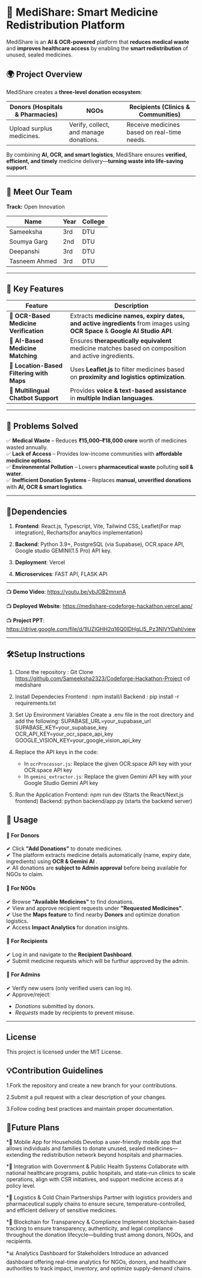 

# 🏥 MediShare: Smart Medicine Redistribution Platform

MediShare is an **AI & OCR-powered** platform that **reduces medical waste** and **improves healthcare access** by enabling the **smart redistribution** of unused, sealed medicines.  

## 🌍 Project Overview  
MediShare creates a **three-level donation ecosystem**:  

|  Donors (Hospitals & Pharmacies) |  NGOs |  Recipients (Clinics & Communities) |
|-------------------------------------|--------|--------------------------------------|
| Upload surplus medicines. | Verify, collect, and manage donations. | Receive medicines based on real-time needs. |

By combining **AI, OCR, and smart logistics**, MediShare ensures **verified, efficient, and timely** medicine delivery—**turning waste into life-saving support**.  

---

## 👥 Meet Our Team  
**Track:** Open Innovation  

| Name          | Year | College |
|--------------|------|---------|
| Sameeksha   | 3rd  | DTU     |
| Soumya Garg | 2nd  | DTU     |
| Deepanshi   | 3rd  | DTU     |
| Tasneem Ahmed | 3rd | DTU |

---

## 🚀 Key Features  

| Feature  | Description |
|----------|------------|
| 📄 **OCR-Based Medicine Verification** | Extracts **medicine names, expiry dates, and active ingredients** from images using **OCR Space** & **Google AI Studio API**. |
| 🧠 **AI-Based Medicine Matching** | Ensures **therapeutically equivalent** medicine matches based on composition and active ingredients. |
| 📍 **Location-Based Filtering with Maps** | Uses **Leaflet.js** to filter medicines based on **proximity and logistics optimization**. |
| 💬 **Multilingual Chatbot Support** | Provides **voice & text-based assistance** in **multiple Indian languages**. |

---


## 🎯 Problems Solved  

✅ **Medical Waste** – Reduces **₹15,000–₹18,000 crore** worth of medicines wasted annually.  
✅ **Lack of Access** – Provides low-income communities with **affordable medicine options**.  
✅ **Environmental Pollution** – Lowers **pharmaceutical waste** polluting **soil & water**.  
✅ **Inefficient Donation Systems** – Replaces **manual, unverified donations** with **AI, OCR & smart logistics**.  

---
## 🔗Dependencies

1. **Frontend**: 
React.js, Typescript, Vite,
Tailwind CSS,
Leaflet(For map integration),
Recharts(for anayltics implementation)


2. **Backend**:
Python 3.9+,
PostgreSQL (via Supabase),
OCR.space API, 
Google studio GEMINI(1.5 Pro) API key.


3. **Deployment**:
Vercel

3. **Microservices**:
FAST API,
FLASK API
---
📺 **Demo Video**: https://youtu.be/ybJOB2mnxnA

📺 **Deployed Website**: https://medishare-codeforge-hackathon.vercel.app/

📺 **Project PPT**: https://drive.google.com/file/d/1lUZlGHH2q16Q0lDHgLI5_Pz3NlVYDahl/view


---

## 🛠️Setup Instructions 
1. Clone the repository :
   Git Clone https://github.com/Sameeksha2323/Codeforge-Hackathon-Project
   cd medishare
   
2. Install Dependecies
   Frontend : npm install/i
   Backend : pip install -r requirements.txt
   
3. Set Up Environment Variables
   Create a .env file in the root directory and add the following:
   SUPABASE_URL=your_supabase_url
   SUPABASE_KEY=your_supabase_key
   OCR_API_KEY=your_ocr_space_api_key
   GOOGLE_VISION_KEY=your_google_vision_api_key

4. Replace the API keys in the code:
   - In `ocrProcessor.js`: Replace the given OCR.space API key with your OCR.space API key
   - In `gemini_extractor.js`: Replace the given Gemini API key with your Google Studio Gemini API key
   
5. Run the Application
   Frontend: npm run dev  (Starts the React/Next.js frontend)
   Backend: python backend/app.py (starts the backend server) 

## 📌 Usage  

#### **🔹 For Donors**  
✔ Click **"Add Donations"** to donate medicines.           
✔ The platform extracts medicine details automatically (name, expiry date, ingredients) using **OCR & Gemini AI** .                    
✔ All donations are **subject to Admin approval** before being available for NGOs to claim.  

#### **🔹 For NGOs**  
✔ Browse **"Available Medicines"** to find donations.  
✔ View and approve recipient requests under **"Requested Medicines"**.  
✔ Use the **Maps feature** to find nearby **Donors** and optimize donation logistics.  
✔ Access **Impact Analytics** for donation insights.  

#### **🔹 For Recipients**  
✔ Log in and navigate to the **Recipient Dashboard**.  
✔ Submit medicine requests which will be furthur approved by the admin.  

#### **🔹 For Admins**  
✔ Verify new users (only verified users can log in).  
✔ Approve/reject:  
   - *Donations* submitted by donors.  
   - *Requests* made by recipients to prevent misuse.  

---

## License
This project is licensed under the MIT License.

## 💡Contribution Guidelines
1.Fork the repository and create a new branch for your contributions.

2.Submit a pull request with a clear description of your changes.

3.Follow coding best practices and maintain proper documentation.

## 🚀Future Plans
*📱 Mobile App for Households
Develop a user-friendly mobile app that allows individuals and families to donate unused, sealed medicines—extending the redistribution network beyond hospitals and pharmacies.

*🏥 Integration with Government & Public Health Systems
Collaborate with national healthcare programs, public hospitals, and state-run clinics to scale operations, align with CSR initiatives, and support medicine access at a policy level.

*🚚 Logistics & Cold Chain Partnerships
Partner with logistics providers and pharmaceutical supply chains to ensure secure, temperature-controlled, and efficient delivery of sensitive medicines.

*🔗 Blockchain for Transparency & Compliance
Implement blockchain-based tracking to ensure transparency, authenticity, and legal compliance throughout the donation lifecycle—building trust among donors, NGOs, and recipients.

*📊 Analytics Dashboard for Stakeholders
Introduce an advanced dashboard offering real-time analytics for NGOs, donors, and healthcare authorities to track impact, inventory, and optimize supply-demand chains.



